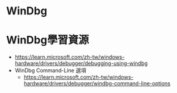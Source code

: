 # WinDbg

# WinDbg學習資源
- https://learn.microsoft.com/zh-tw/windows-hardware/drivers/debugger/debugging-using-windbg
- WinDbg Command-Line 選項
  - https://learn.microsoft.com/zh-tw/windows-hardware/drivers/debugger/windbg-command-line-options

